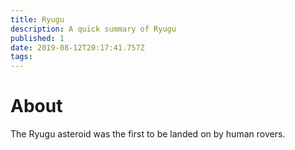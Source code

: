 ```yaml
---
title: Ryugu
description: A quick summary of Ryugu
published: 1
date: 2019-08-12T20:17:41.757Z
tags: 
---
```


# About

The Ryugu asteroid was the first to be landed on by human rovers.